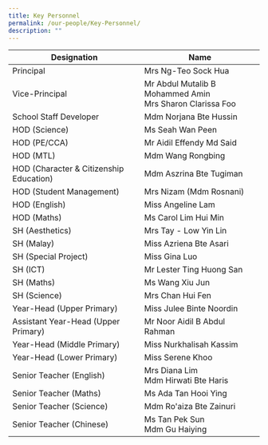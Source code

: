 ```yaml
---
title: Key Personnel
permalink: /our-people/Key-Personnel/
description: ""
---
```

| Designation  | Name| 
| -------- | -------- | 
|  Principal  |    Mrs Ng-Teo Sock Hua  | 
| Vice-Principal | Mr Abdul Mutalib B Mohammed Amin <br> Mrs Sharon Clarissa Foo
| School Staff Developer | Mdm Norjana Bte Hussin
| HOD (Science) | Ms Seah Wan Peen
| HOD (PE/CCA) | Mr Aidil Effendy Md Said
| HOD (MTL) | Mdm Wang Rongbing
| HOD (Character & Citizenship Education) | Mdm Aszrina Bte Tugiman
| HOD (Student Management) | Mrs Nizam (Mdm Rosnani)
| HOD (English) | Miss Angeline Lam
| HOD (Maths) | Ms Carol Lim Hui Min
| SH (Aesthetics) | Mrs Tay - Low Yin Lin
| SH (Malay) | Miss Azriena Bte Asari
| SH (Special Project) | Miss Gina Luo
|SH (ICT) | Mr Lester Ting Huong San
| SH (Maths) | Ms Wang Xiu Jun 
| SH (Science) | Mrs Chan Hui Fen
| Year-Head (Upper Primary)| Miss Julee Binte Noordin
| Assistant Year-Head (Upper Primary)| Mr Noor Aidil B Abdul Rahman
| Year-Head (Middle Primary) | Miss Nurkhalisah Kassim
| Year-Head (Lower Primary) | Miss Serene Khoo 
| Senior Teacher (English) | Mrs Diana Lim <br> Mdm Hirwati Bte Haris
| Senior Teacher (Maths) | Ms Ada Tan Hooi Ying
| Senior Teacher (Science) | Mdm Ro'aiza Bte Zainuri
| Senior Teacher (Chinese) | Ms Tan Pek Sun <br> Mdm Gu Haiying